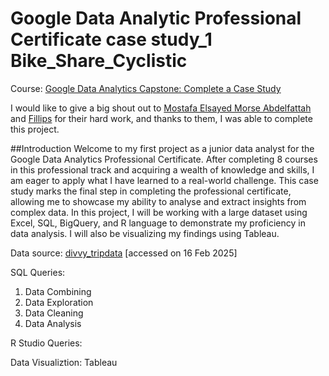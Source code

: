 # Google Data Analytic Professional Certificate case study_1 Bike_Share_Cyclistic 
Course: [Google Data Analytics Capstone: Complete a Case Study](https://www.coursera.org/learn/google-data-analytics-capstone) 

I would like to give a big shout out to 
[Mostafa Elsayed Morse Abdelfattah](https://www.linkedin.com/pulse/google-data-analytics-capstone-case-study-1-cyclisti-mostafa-elsobky/) and [Fillips](https://github.com/spillif/Case-Study-1-Google-Data-Analytics-Cyslistics) for their hard work, and thanks to them, I was able to complete this project. 

##Introduction
Welcome to my first project as a junior data analyst for the Google Data Analytics Professional Certificate. After completing 8 courses in this professional track and acquiring a wealth of knowledge and skills, I am eager to apply what I have learned to a real-world challenge. This case study marks the final step in completing the professional certificate, allowing me to showcase my ability to analyse and extract insights from complex data. In this project, I will be working with a large dataset using Excel, SQL, BigQuery, and R language to demonstrate my proficiency in data analysis. I will also be visualizing my findings using Tableau. 


Data source: [divvy_tripdata](url) [accessed on 16 Feb 2025]

SQL Queries:
1. Data Combining
2. Data Exploration
3. Data Cleaning
4. Data Analysis

R Studio Queries:


Data Visualiztion: Tableau 
